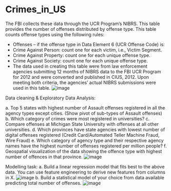 # Crimes_in_US
The FBI collects these data through the UCR Program’s NIBRS. This table provides the number of offenses distributed by offense type. 
This table counts offense types using the following rules: 
-	Offenses – if the offense type in Data Element 6 (UCR Offense Code) is: 
-	Crime Against Person: count one for each victim, i.e., Victim Segment. 
-	Crime Against Property: count one for each unique offense type. 
- Crime Against Society: count one for each unique offense type. 
- The data used in creating this table were from law enforcement agencies submitting 12 months of NIBRS data to the FBI UCR Program for 2012 and were converted and published in CIUS, 2012. Upon meeting both criteria, the agencies’ actual NIBRS submissions were used in this table.
![image](https://user-images.githubusercontent.com/79295396/175451618-090a992e-e0f3-4b03-a492-8ab704e8d2ce.png)

Data cleaning & Exploratory Data Analysis: 							             

a.	Top 5 states with highest number of Assault offenses registered in all the agency types except cities. (Show pivot of sub-types of Assault offenses) 
b.	Which category of crimes were most registered in universities?
c.	Compare offenses at Michigan State University with offenses at all other universities.
d.	Which provinces have state agencies with lowest number of digital offenses registered (Credit Card/Automated Teller Machine Fraud, Wire Fraud)
e.	Which category of agency type and their respective agency names have the highest number of offenses registered per million people? 
f.	Geospatial visualization of the data showing the offence type with highest number of offences in that province.
![image](https://user-images.githubusercontent.com/79295396/175451677-8409b47c-93c4-436a-a0b1-820ed491fb8a.png)

Modelling task:
a. Build a linear regression model that fits best to the above data. You can use feature engineering to derive new features from columns in X. ![image](https://user-images.githubusercontent.com/79295396/175451792-969a0b80-cbed-4c83-bc65-908b49f522e2.png)
b. Build a statistical model of your choice from data available predicting total number of offenses. ![image](https://user-images.githubusercontent.com/79295396/175451845-362e1b85-b985-442f-9f84-21154991c41c.png)

